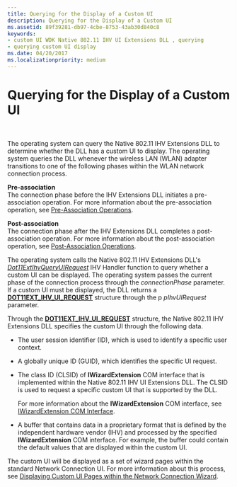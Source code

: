```yaml
---
title: Querying for the Display of a Custom UI
description: Querying for the Display of a Custom UI
ms.assetid: 89f39281-db97-4cbe-8753-43ab30d840c8
keywords:
- custom UI WDK Native 802.11 IHV UI Extensions DLL , querying
- querying custom UI display
ms.date: 04/20/2017
ms.localizationpriority: medium
---
```


# Querying for the Display of a Custom UI




 

The operating system can query the Native 802.11 IHV Extensions DLL to determine whether the DLL has a custom UI to display. The operating system queries the DLL whenever the wireless LAN (WLAN) adapter transitions to one of the following phases within the WLAN network connection process.

<a href="" id="pre-association-------"></a>**Pre-association**   
The connection phase before the IHV Extensions DLL initiates a pre-association operation. For more information about the pre-association operation, see [Pre-Association Operations](pre-association-operations.md).

<a href="" id="post-association-------"></a>**Post-association**   
The connection phase after the IHV Extensions DLL completes a post-association operation. For more information about the post-association operation, see [Post-Association Operations](post-association-operations.md).

The operating system calls the Native 802.11 IHV Extensions DLL's [*Dot11ExtIhvQueryUIRequest*](/windows-hardware/drivers/ddi/wlanihv/nc-wlanihv-dot11extihv_query_ui_request) IHV Handler function to query whether a custom UI can be displayed. The operating system passes the current phase of the connection process through the *connectionPhase* parameter. If a custom UI must be displayed, the DLL returns a [**DOT11EXT\_IHV\_UI\_REQUEST**](/windows-hardware/drivers/ddi/wlanihv/ns-wlanihv-_dot11ext_ihv_ui_request) structure through the p *pIhvUIRequest* parameter.

Through the [**DOT11EXT\_IHV\_UI\_REQUEST**](/windows-hardware/drivers/ddi/wlanihv/ns-wlanihv-_dot11ext_ihv_ui_request) structure, the Native 802.11 IHV Extensions DLL specifies the custom UI through the following data.

-   The user session identifier (ID), which is used to identify a specific user context.

-   A globally unique ID (GUID), which identifies the specific UI request.

-   The class ID (CLSID) of **IWizardExtension** COM interface that is implemented within the Native 802.11 IHV UI Extensions DLL. The CLSID is used to request a specific custom UI that is supported by the DLL.

    For more information about the **IWizardExtension** COM interface, see [IWizardExtension COM Interface](/windows/win32/api/shobjidl/nn-shobjidl-iwizardextension).

-   A buffer that contains data in a proprietary format that is defined by the independent hardware vendor (IHV) and processed by the specified **IWizardExtension** COM interface. For example, the buffer could contain the default values that are displayed within the custom UI.

The custom UI will be displayed as a set of wizard pages within the standard Network Connection UI. For more information about this process, see [Displaying Custom UI Pages within the Network Connection Wizard](displaying-custom-ui-pages-within-the-network-connection-wizard.md).

 

 